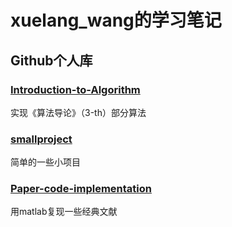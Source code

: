 # xuelang_wang的学习笔记

## Github个人库

### [Introduction-to-Algorithm](https://github.com/xuelang-wang/Introduction-to-Algorithms)

  实现《算法导论》（3-th）部分算法

### [smallproject](https://github.com/xuelang-wang/smallproject)

  简单的一些小项目
 
### [Paper-code-implementation](https://github.com/xuelang-wang/Paper-code-implementation)

  用matlab复现一些经典文献